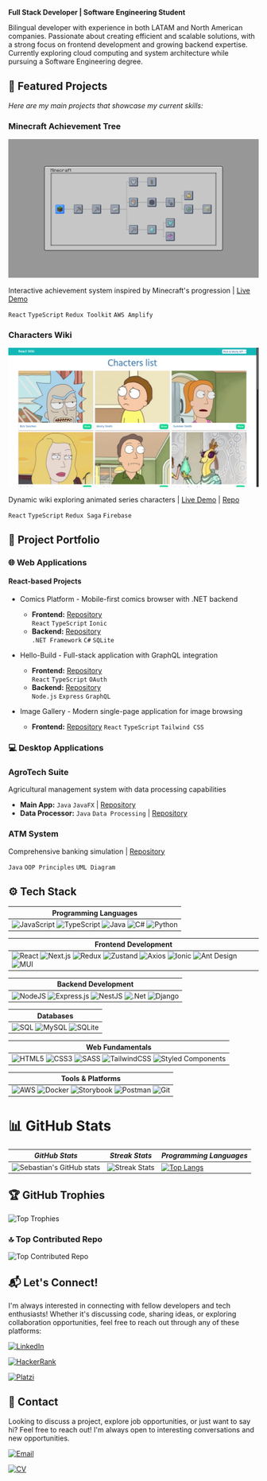 **Full Stack Developer | Software Engineering Student**

Bilingual developer with experience in both LATAM and North American companies. Passionate about creating efficient and scalable solutions, with a strong focus on frontend development and growing backend expertise. Currently exploring cloud computing and system architecture while pursuing a Software Engineering degree.

## 🚀 Featured Projects 

_Here are my main projects that showcase my current skills:_

### Minecraft Achievement Tree
[![Minecraft Achievement Tree](./assets/minecraft-tree.png)](https://feat-fixes.d17kq6ng6c4wtc.amplifyapp.com/)

Interactive achievement system inspired by Minecraft's progression | [Live Demo](https://feat-fixes.d17kq6ng6c4wtc.amplifyapp.com/)

`React` `TypeScript` `Redux Toolkit` `AWS Amplify`

### Characters Wiki
[![Characters Wiki](./assets/characters-wiki.png)](https://react-wiki-1297f.web.app)

Dynamic wiki exploring animated series characters | [Live Demo](https://react-wiki-1297f.web.app) | [Repo](https://github.com/SebastianBC09/React-Wiki-Project)

`React` `TypeScript` `Redux Saga` `Firebase`

## 🔧 Project Portfolio

### 🌐 Web Applications
#### React-based Projects
- Comics Platform - Mobile-first comics browser with .NET backend
  - **Frontend:** [Repository](https://github.com/SebastianBC09/ComicsApp)  
    `React` `TypeScript` `Ionic`
  - **Backend:** [Repository](https://github.com/SebastianBC09/ComicsAppAPI)  
    `.NET Framework` `C#` `SQLite`

- Hello-Build - Full-stack application with GraphQL integration
  - **Frontend:** [Repository](https://github.com/SebastianBC09/Hello-Build)  
    `React` `TypeScript` `OAuth` 
  - **Backend:** [Repository](https://github.com/SebastianBC09/Hello-Build-API)  
    `Node.js` `Express` `GraphQL`

- Image Gallery - Modern single-page application for image browsing
  - **Frontend:** [Repository](https://github.com/SebastianBC09/-image-gallery-spa)
    `React` `TypeScript` `Tailwind CSS`

### 💻 Desktop Applications
### AgroTech Suite
Agricultural management system with data processing capabilities
  - **Main App:**  `Java` `JavaFX` | [Repository](https://github.com/SebastianBC09/AgroTech2.0-App)
  - **Data Processor:** `Java` `Data Processing` | [Repository](https://github.com/SebastianBC09/AgroTech-Data-Processor)

### ATM System
Comprehensive banking simulation | [Repository](https://github.com/SebastianBC09/ATM-Java)

`Java` `OOP Principles` `UML Diagram`

## ⚙ Tech Stack

| Programming Languages |
| -------------------- |
| ![JavaScript](https://img.shields.io/badge/JavaScript-323330?style=for-the-badge&logo=javascript&logoColor=F7DF1E) ![TypeScript](https://img.shields.io/badge/typescript-%23007ACC.svg?style=for-the-badge&logo=typescript&logoColor=white) ![Java](https://img.shields.io/badge/java-%23ED8B00.svg?style=for-the-badge&logo=openjdk&logoColor=white) ![C#](https://img.shields.io/badge/c%23-%23239120.svg?style=for-the-badge&logo=c-sharp&logoColor=white) ![Python](https://img.shields.io/badge/python-3670A0?style=for-the-badge&logo=python&logoColor=ffdd54) |

| Frontend Development |
| ------------------- |
| ![React](https://img.shields.io/badge/React-20232A?style=for-the-badge&logo=react&logoColor=61DAFB) ![Next.js](https://img.shields.io/badge/Next.js-000000?style=for-the-badge&logo=nextdotjs&logoColor=white) ![Redux](https://img.shields.io/badge/Redux-764ABC?style=for-the-badge&logo=redux&logoColor=white) ![Zustand](https://img.shields.io/badge/Zustand-593D88?style=for-the-badge&logo=react&logoColor=white) ![Axios](https://img.shields.io/badge/Axios-5A29E4?style=for-the-badge&logo=axios&logoColor=white) ![Ionic](https://img.shields.io/badge/Ionic-%233880FF.svg?style=for-the-badge&logo=Ionic&logoColor=white) ![Ant Design](https://img.shields.io/badge/Ant%20Design-%230170FE.svg?style=for-the-badge&logo=ant-design&logoColor=white) ![MUI](https://img.shields.io/badge/MUI-%230081CB.svg?style=for-the-badge&logo=mui&logoColor=white) |

| Backend Development |
| ------------------ |
| ![NodeJS](https://img.shields.io/badge/node.js-6DA55F?style=for-the-badge&logo=node.js&logoColor=white) ![Express.js](https://img.shields.io/badge/express.js-%23404d59.svg?style=for-the-badge&logo=express&logoColor=%2361DAFB) ![NestJS](https://img.shields.io/badge/nestjs-%23E0234E.svg?style=for-the-badge&logo=nestjs&logoColor=white) ![.Net](https://img.shields.io/badge/.NET-5C2D91?style=for-the-badge&logo=.net&logoColor=white) ![Django](https://img.shields.io/badge/django-%23092E20.svg?style=for-the-badge&logo=django&logoColor=white) |

| Databases |
| --------- |
| ![SQL](https://img.shields.io/badge/SQL-025E8C?style=for-the-badge&logo=database&logoColor=white) ![MySQL](https://img.shields.io/badge/mysql-%2300f.svg?style=for-the-badge&logo=mysql&logoColor=white) ![SQLite](https://img.shields.io/badge/sqlite-%2307405e.svg?style=for-the-badge&logo=sqlite&logoColor=white) |

| Web Fundamentals |
| --------------- |
| ![HTML5](https://img.shields.io/badge/html5-%23E34F26.svg?style=for-the-badge&logo=html5&logoColor=white) ![CSS3](https://img.shields.io/badge/css3-%231572B6.svg?style=for-the-badge&logo=css3&logoColor=white) ![SASS](https://img.shields.io/badge/SASS-hotpink.svg?style=for-the-badge&logo=SASS&logoColor=white) ![TailwindCSS](https://img.shields.io/badge/tailwindcss-%2338B2AC.svg?style=for-the-badge&logo=tailwind-css&logoColor=white) ![Styled Components](https://img.shields.io/badge/styled--components-DB7093?style=for-the-badge&logo=styled-components&logoColor=white) |

| Tools & Platforms |
| ---------------- |
| ![AWS](https://img.shields.io/badge/AWS-%23FF9900.svg?style=for-the-badge&logo=amazon-aws&logoColor=white) ![Docker](https://img.shields.io/badge/docker-%230db7ed.svg?style=for-the-badge&logo=docker&logoColor=white) ![Storybook](https://img.shields.io/badge/-Storybook-FF4785?style=for-the-badge&logo=storybook&logoColor=white) ![Postman](https://img.shields.io/badge/Postman-FF6C37?style=for-the-badge&logo=postman&logoColor=white) ![Git](https://img.shields.io/badge/git-%23F05033.svg?style=for-the-badge&logo=git&logoColor=white) |

# 📊 GitHub Stats

| *GitHub Stats* | *Streak Stats* | *Programming Languages* | 
| -------------- | -------------- | ----------------------- |
| ![Sebastian's GitHub stats](https://github-readme-stats.vercel.app/api?username=SebastianBC09&theme=shades-of-purple&hide_border=true&include_all_commits=false&count_private=true) | ![Streak Stats](https://github-readme-streak-stats.herokuapp.com/?user=SebastianBC09&theme=shades-of-purple&hide_border=true) | [![Top Langs](https://github-readme-stats.vercel.app/api/top-langs/?username=SebastianBC09&theme=shades-of-purple&hide_border=true&include_all_commits=false&count_private=true&layout=compact)](https://github.com/anuraghazra/github-readme-stats)

## 🏆 GitHub Trophies
![Top Trophies](https://github-profile-trophy.vercel.app/?username=SebastianBC09&theme=shades-of-purple&no-frame=true&no-bg=false&margin-w=4)

### 🔝 Top Contributed Repo
![Top Contributed Repo](https://github-contributor-stats.vercel.app/api?username=SebastianBC09&limit=5&theme=shades-of-purple&combine_all_yearly_contributions=true)

## 📬 Let's Connect!

I'm always interested in connecting with fellow developers and tech enthusiasts! Whether it's discussing code, sharing ideas, or exploring collaboration opportunities, feel free to reach out through any of these platforms:

[![LinkedIn](https://img.shields.io/badge/LinkedIn-0077B5?style=for-the-badge&logo=linkedin&logoColor=white)](www.linkedin.com/in/sebastianballencastaneda-softwaredeveloper)

[![HackerRank](https://img.shields.io/badge/-HackerRank-2EC866?style=for-the-badge&logo=HackerRank&logoColor=white)](https://www.hackerrank.com/profile/SebastianBC09)

[![Platzi](https://img.shields.io/badge/Platzi-98CA3F?style=for-the-badge&logo=platzi&logoColor=white)](https://platzi.com/p/sebastianballen/)

## 📨 Contact

Looking to discuss a project, explore job opportunities, or just want to say hi? Feel free to reach out! I'm always open to interesting conversations and new opportunities.

[![Email](https://img.shields.io/badge/ProtonMail-8B89CC?style=for-the-badge&logo=protonmail&logoColor=white)](mailto:sebastian.ballenc@proton.me)

[![CV](https://img.shields.io/badge/Download-CV-blue?style=for-the-badge)](CV%20Juan%20Sebastian%20Ballen%20Castaneda%20-%20Frontend%20developer.pdf)

